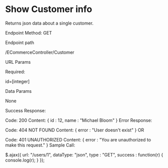 <h1>Show Customer info</h1>
Returns json data about a single customer.

Endpoint Method:
GET

Endpoint path

/ECommerceController/Customer



URL Params

Required:

id=[integer]

Data Params

None

Success Response:

Code: 200
Content: { id : 12, name : "Michael Bloom" }
Error Response:

Code: 404 NOT FOUND
Content: { error : "User doesn't exist" }
OR

Code: 401 UNAUTHORIZED
Content: { error : "You are unauthorized to make this request." }
Sample Call:

  $.ajax({
    url: "/users/1",
    dataType: "json",
    type : "GET",
    success : function(r) {
      console.log(r);
    }
  });
